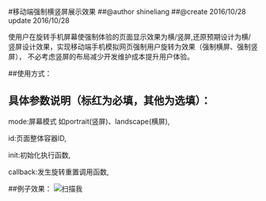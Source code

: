  #移动端强制横竖屏展示效果
 ##@author shineliang
 ##@create 2016/10/28 update 2016/10/28

使用户在旋转手机屏幕使强制体验的页面显示效果为横/竖屏,还原预期设计为横/竖屏设计效果，实现移动端手机模拟网页强制用户旋转为效果（强制横屏、强制竖屏），
不必考虑竖屏的布局减少开发维护成本提升用户体验。


##使用方式：
	<script src="http://ossweb-img.qq.com/images/js/landscape/screenOrientation.min.js"></script>
	<script>
		var screenOrientation = new screenOrientation({
      mode:'portrait',//portrait(竖屏)、landscape(横屏)
        init:function(){
          // alert('初始化成功');
        },
        landback:function(){
          alert("旋转成功");
        }
    });
	</script>
## 具体参数说明（标红为必填，其他为选填）：

mode:屏幕模式 如portrait(竖屏)、landscape(横屏),

id:页面整体容器ID,

init:初始化执行函数,

callback:发生旋转重置调用函数,

##例子效果：
![扫描我](http://s.doyo.cn/img/58/11/645f9e9e78c639001196.png)
